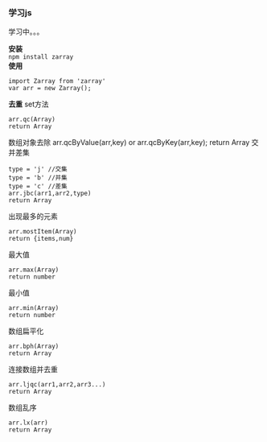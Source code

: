 ### 学习js  
学习中。。。    

**安装**   
`npm install zarray`   
**使用**  
``` 
import Zarray from 'zarray'   
var arr = new Zarray();
```  
**去重**
set方法
```
arr.qc(Array)
return Array
```
数组对象去除
arr.qcByValue(arr,key)  or arr.qcByKey(arr,key);
return Array
交并差集
```
type = 'j' //交集
type = 'b' //并集
type = 'c' //差集 
arr.jbc(arr1,arr2,type)
return Array
```
出现最多的元素
```
arr.mostItem(Array)
return {items,num}
```
最大值
 ```
 arr.max(Array) 
 return number 
 ``` 
最小值
```
arr.min(Array)
return number
```
数组扁平化
```
arr.bph(Array)
return Array
```
连接数组并去重
```
arr.ljqc(arr1,arr2,arr3...)
return Array
```
数组乱序
```
arr.lx(arr)
return Array
```